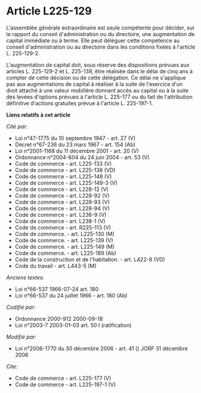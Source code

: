 # Article L225-129

L'assemblée générale extraordinaire est seule compétente pour décider, sur le rapport du conseil d'administration ou du
directoire, une augmentation de capital immédiate ou à terme. Elle peut déléguer cette compétence au conseil d'administration
ou au directoire dans les conditions fixées à l'article L. 225-129-2. 

L'augmentation de capital doit, sous réserve des dispositions prévues aux articles L. 225-129-2 et L. 225-138, être réalisée
dans le délai de cinq ans à compter de cette décision ou de cette délégation. Ce délai ne s'applique pas aux augmentations de
capital à réaliser à la suite de l'exercice d'un droit attaché à une valeur mobilière donnant accès au capital ou à la suite
des levées d'options prévues à l'article L. 225-177 ou du fait de l'attribution définitive d'actions gratuites prévue à
l'article L. 225-197-1.

**Liens relatifs à cet article**

_Cité par_:

  - Loi n°47-1775 du 10 septembre 1947 - art. 27 (V)
  - Décret n°67-236 du 23 mars 1967 - art. 154 (Ab)
  - Loi n°2001-1168 du 11 décembre 2001 - art. 20 (V)
  - Ordonnance n°2004-604 du 24 juin 2004 - art. 53 (V)
  - Code de commerce - art. L225-133 (V)
  - Code de commerce - art. L225-138 (VD)
  - Code de commerce - art. L225-148 (V)
  - Code de commerce - art. L225-149-3 (V)
  - Code de commerce - art. L228-12 (V)
  - Code de commerce - art. L228-92 (V)
  - Code de commerce - art. L228-93 (V)
  - Code de commerce - art. L228-94 (V)
  - Code de commerce - art. L236-9 (V)
  - Code de commerce - art. L238-1 (V)
  - Code de commerce - art. R225-113 (V)
  - Code de commerce. - art. L225-130 (M)
  - Code de commerce. - art. L225-139 (V)
  - Code de commerce. - art. L225-149 (M)
  - Code de commerce. - art. L225-189 (Ab)
  - Code de la construction et de l'habitation. - art. L422-8 (VD)
  - Code du travail - art. L443-5 (M)

_Anciens textes_:

  - Loi n°66-537 1966-07-24 art. 180
  - Loi n°66-537 du 24 juillet 1966 - art. 180 (Ab)

_Codifié par_:

  - Ordonnance 2000-912 2000-09-18
  - Loi n°2003-7 2003-01-03 art. 50 I (ratification)

_Modifié par_:

  - Loi n°2006-1770 du 30 décembre 2006 - art. 41 () JORF 31 décembre 2006

_Cite_:

  - Code de commerce - art. L225-177 (V)
  - Code de commerce - art. L225-197-1 (V)
